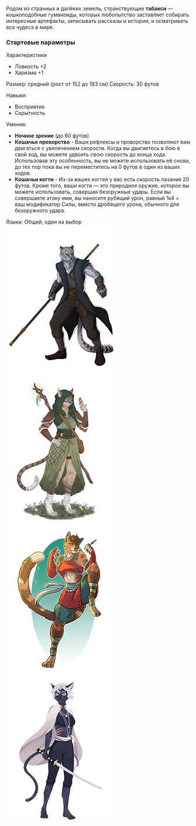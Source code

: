Родом из странных и далёких земель, странствующие **табакси** — кошкоподобные гуманоиды, которых любопытство заставляет собирать интересные артефакты, записывать рассказы и истории, и осматривать все чудеса в мире.

### Стартовые параметры
Характеристики
- Ловкость +2
- Харизма +1

Размер: средний (рост от 152 до 183 см)
Скорость: 30 футов

Навыки:
- Восприятие
- Скрытность

Умения:
- **Ночное зрение** (до 60 футов)
- **Кошачье проворство** - Ваши рефлексы и проворство позволяют вам двигаться с увеличением скорости. Когда вы двигаетесь в бою в свой ход, вы можете удвоить свою скорость до конца хода. Использовав эту особенность, вы не можете использовать её снова, до тех пор пока вы не переместитесь на 0 футов в один из ваших ходов.
- **Кошачьи когти** - Из-за ваших когтей у вас есть скорость лазания 20 футов. Кроме того, ваши когти — это природное оружие, которое вы можете использовать, совершая безоружные удары. Если вы совершаете атаку ими, вы наносите рубящий урон, равный 1к4 + ваш модификатор Силы, вместо дробящего урона, обычного для безоружного удара.

Языки: Общий, один на выбор

![Табакси](/Img/R-tabaxi1.png)![Табакси](/Img/R-tabaxi2.png)![Табакси](/Img/R-tabaxi3.png)![Табакси](/Img/R-tabaxi4.png)